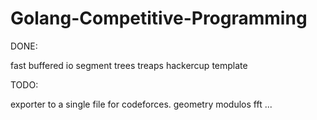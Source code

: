 # Golang-Competitive-Programming

DONE:

fast buffered io
segment trees
treaps
hackercup template

TODO:

exporter to a single file for codeforces.
geometry
modulos
fft
...
